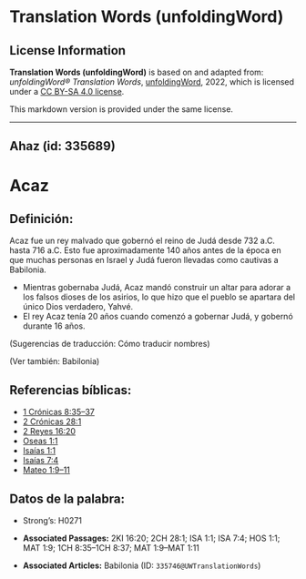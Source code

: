 # Translation Words (unfoldingWord)

## License Information

**Translation Words (unfoldingWord)** is based on and adapted from: _unfoldingWord® Translation Words_, [unfoldingWord](https://unfoldingword.org/utw), 2022, which is licensed under a [CC BY-SA 4.0 license](https://creativecommons.org/licenses/by-sa/4.0/legalcode.en).

This markdown version is provided under the same license.



--------------------------------

## Ahaz (id: 335689)

Acaz
====

Definición:
-----------

Acaz fue un rey malvado que gobernó el reino de Judá desde 732 a.C. hasta 716 a.C. Esto fue aproximadamente 140 años antes de la época en que muchas personas en Israel y Judá fueron llevadas como cautivas a Babilonia.

* Mientras gobernaba Judá, Acaz mandó construir un altar para adorar a los falsos dioses de los asirios, lo que hizo que el pueblo se apartara del único Dios verdadero, Yahvé.
* El rey Acaz tenía 20 años cuando comenzó a gobernar Judá, y gobernó durante 16 años.

(Sugerencias de traducción: Cómo traducir nombres)

(Ver también: Babilonia)

Referencias bíblicas:
---------------------

* [1 Crónicas 8:35–37](https://ref.ly/1Chr8:35-1Chr8:37)
* [2 Crónicas 28:1](https://ref.ly/2Chr28:1)
* [2 Reyes 16:20](https://ref.ly/2Kgs16:20)
* [Oseas 1:1](https://ref.ly/Hos1:1)
* [Isaías 1:1](https://ref.ly/Isa1:1)
* [Isaías 7:4](https://ref.ly/Isa7:4)
* [Mateo 1:9–11](https://ref.ly/Matt1:9-Matt1:11)

Datos de la palabra:
--------------------

* Strong’s: H0271

* **Associated Passages:** 2KI 16:20; 2CH 28:1; ISA 1:1; ISA 7:4; HOS 1:1; MAT 1:9; 1CH 8:35–1CH 8:37; MAT 1:9–MAT 1:11
* **Associated Articles:** Babilonia (ID: `335746@UWTranslationWords`)

